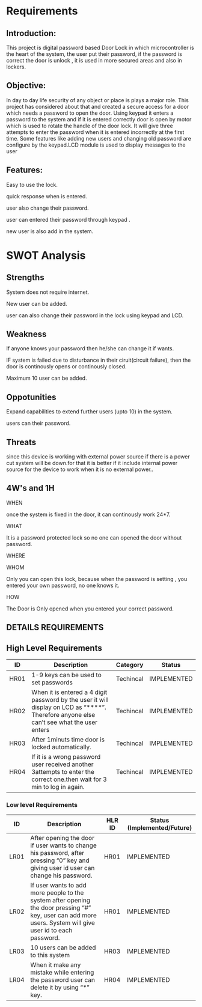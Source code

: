 # Requirements
## Introduction:
This project is digital password based Door Lock in which microcontroller is the heart of the system, the user put their password, if the password is correct the door is unlock , it is used in more secured areas and also in lockers.

## Objective:

In day to day life security of any object or place is plays a major role. This project has considered about that and created a secure access for a door which needs a password to open the door.  Using keypad it enters a password to the system and if it is entered correctly door is open by motor which is used to rotate the handle of the door lock. It will give three attempts to enter the password when it is entered incorrectly at the first time. Some features like adding new users and changing old password are configure by the keypad.LCD module is used to display messages to the user
## Features:
Easy to use the lock.

quick response when is entered.

user also change their password.

user can entered their password through keypad .

new user is also add in the system.

# SWOT Analysis
## Strengths
System does not require internet.

New user can be added.


user can also change their password in the lock using keypad and LCD.

## Weakness
If anyone knows your password then he/she can change it if wants.

IF system is failed due to disturbance in their ciruit(circuit failure), then the door is continously opens or continously closed.

Maximum 10 user can be added.
## Oppotunities
Expand capabilities to extend further users (upto 10) in the system.

users can their password.

## Threats
since this device is working with external power source if there is a power cut system will be down.for that it is better if it include internal power source for the device to work when it is no external power..



## 4W's and 1H

WHEN

once the system is fixed in the door, it can continously work 24*7. 

WHAT

It is a password protected lock so no one can opened the door without password.

WHERE

 

WHOM

Only you can open this lock, because when the password is setting , you entered your own password, no one knows it.
 
HOW

The Door is Only opened when you entered your correct password.

## DETAILS REQUIREMENTS
## High Level Requirements 
| ID | Description | Category | Status | 
| ----- | ----- | ------- | ---------|
| HR01 | 1-9 keys can be used to set passwords | Techincal | IMPLEMENTED | 
| HR02 | When it is entered a 4 digit password by the user it will display on LCD as “****”. Therefore anyone else can’t see what the user enters | Techincal | IMPLEMENTED |
| HR03 | After 1minuts time door is locked automatically. | Techincal | IMPLEMENTED |
| HR04 | If it is a wrong password user received another 3attempts to enter the correct one.then wait for 3 min to log in again. | Techincal | IMPLEMENTED |

### Low level Requirements
 
| ID | Description | HLR ID | Status (Implemented/Future) |
| ------ | --------- | ------ | ----- |
|LR01| After opening the door if user wants to change his password, after pressing “0” key and giving user id user can change his password.|HR01|IMPLEMENTED|
|LR02| If user wants to add more people to the system after opening the door pressing “#” key, user can add more users. System will give user id to each password. |HR01|IMPLEMENTED|
|LR03| 10 users can be added to this system  | HR03 |IMPLEMENTED|
|LR04| When it make any mistake while entering the password user can delete it by using “*” key. |HR04| IMPLEMENTED |
